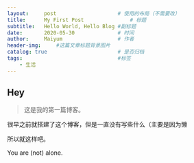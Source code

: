 ```yaml
---
layout:     post   				    # 使用的布局（不需要改）
title:      My First Post 				# 标题 
subtitle:   Hello World, Hello Blog #副标题
date:       2020-05-30 				# 时间
author:     Maiyum					# 作者
header-img:  	#这篇文章标题背景图片
catalog: true 						# 是否归档
tags:								#标签
    - 生活
---
```


## Hey
>这是我的第一篇博客。

很早之前就搭建了这个博客，但是一直没有写些什么（主要是因为懒

所以就这样吧。

You are (not) alone.

